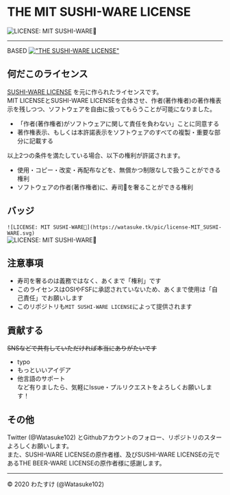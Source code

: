 # THE MIT SUSHI-WARE LICENSE
![LICENSE: MIT SUSHI-WARE🍣](https://watasuke.tk/pic/license-MIT_SUSHI-WARE.svg)

---

BASED [!["THE SUSHI-WARE LICENSE"](https://img.shields.io/badge/license-SUSHI--WARE%F0%9F%8D%A3-blue.svg)](https://github.com/MakeNowJust/sushi-ware)

## 何だこのライセンス
[SUSHI-WARE LICENSE](https://github.com/MakeNowJust/sushi-ware) を元に作られたライセンスです。  
MIT LICENSEとSUSHI-WARE LICENSEを合体させ、作者(著作権者)の著作権表示を残しつつ、ソフトウェアを自由に扱ってもらうことが可能になりました。

  - 「作者(著作権者)がソフトウェアに関して責任を負わない」ことに同意する
  - 著作権表示、もしくは本許諾表示をソフトウェアのすべての複製・重要な部分に記載する
  
  以上2つの条件を満たしている場合、以下の権利が許諾されます。
  
  - 使用・コピー・改変・再配布などを、無償かつ制限なしで扱うことができる権利
  - ソフトウェアの作者(著作権者)に、寿司🍣を奢ることができる権利

## バッジ
`![LICENSE: MIT SUSHI-WARE🍣](https://watasuke.tk/pic/license-MIT_SUSHI-WARE.svg)`  
![LICENSE: MIT SUSHI-WARE🍣](https://watasuke.tk/pic/license-MIT_SUSHI-WARE.svg)

## 注意事項
- 寿司を奢るのは義務ではなく、あくまで「権利」です
- このライセンスはOSIやFSFに承認されていないため、あくまで使用は「自己責任」でお願いします
- このリポジトリも`MIT SUSHI-WARE LICENSE`によって提供されます

## 貢献する
~~SNSなどで共有していただければ本当にありがたいです~~
- typo
- もっといいアイデア
- 他言語のサポート  
など有りましたら、気軽にIssue・プルリクエストをよろしくお願いします！

## その他
Twitter (@Watasuke102) とGithubアカウントのフォロー、リポジトリのスターよろしくお願いします。  
また、SUSHI-WARE LICENSEの原作者様、及びSUSHI-WARE LICENSEの元であるTHE BEER-WARE LICENSEの原作者様に感謝します。


---
© 2020 わたすけ (@Watasuke102)
